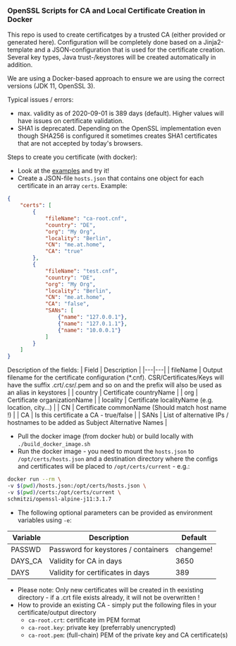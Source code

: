 ### OpenSSL Scripts for CA and Local Certificate Creation in Docker
This repo is used to create certificatges by a trusted CA (either provided or generated here). Configuration will be completely done based on a Jinja2-template and a JSON-configuration that is used for the certificate creation. Several key types, Java trust-/keystores will be created automatically in addition.

We are using a Docker-based approach to ensure we are using the correct versions (JDK 11, OpenSSL 3).

Typical issues / errors:
* max. validity as of 2020-09-01 is 389 days (default). Higher values will have issues on certificate validation. 
* SHA1 is deprecated. Depending on the OpenSSL implementation even though SHA256 is configured it sometimes creates SHA1 certificates that are not accepted by today's browsers.  

Steps to create you certificate (with docker):
* Look at the [examples](./examples) and try it!
* Create a JSON-file `hosts.json` that contains one object for each certificate in an array `certs`. Example:
```json
{
    "certs": [
        {
            "fileName": "ca-root.cnf",
            "country": "DE",
            "org": "My Org",
            "locality": "Berlin",
            "CN": "me.at.home",
            "CA": "true"
        },
        {
            "fileName": "test.cnf",
            "country": "DE",
            "org": "My Org",
            "locality": "Berlin",
            "CN": "me.at.home",
            "CA": "false",
            "SANs": [
                {"name": "127.0.0.1"},
                {"name": "127.0.1.1"},
                {"name": "10.0.0.1"}
            ]
        }
    ]
}
```
Description of the fields:
| Field | Description |
|---|---|
| fileName  | Output filename for the certificate configuration (*.cnf). CSR/Certificates/Keys will have the suffix .crt/.csr/.pem and so on and the prefix will also be used as an alias in keystores |
| country | Certificate countryName |
| org | Certificate organizationName | 
| locality | Certificate localityName (e.g. location, city...) |
| CN | Certificate commonName (Should match host name !) |
| CA | Is this certificate a CA - true/false |
| SANs | List of alternative IPs / hostnames to be added as Subject Alternative Names |

* Pull the docker image (from docker hub) or build locally with `./build_docker_image.sh`
* Run the docker image - you need to mount the `hosts.json` to `/opt/certs/hosts.json` and a destination directory where the configs and certificates will be placed to `/opt/certs/current` - e.g.:
```bash
docker run --rm \
-v $(pwd)/hosts.json:/opt/certs/hosts.json \
-v $(pwd)/certs:/opt/certs/current \
schmitzi/openssl-alpine-j11:3.1.7
```
* The following optional parameters can be provided as environment variables using `-e`:

| Variable | Description | Default |
|---|---|---|
| PASSWD  | Password for keystores / containers | changeme! |
| DAYS_CA | Validity for CA in days | 3650 |
| DAYS | Validity for certificates in days | 389 |

* Please note: Only new certificates will be created in th eexisting directory - if a .crt file exists already, it will not be overwritten !
* How to provide an existing CA - simply put the following files in your certificate/output directory
    * `ca-root.crt`: certificate im PEM format
    * `ca-root.key`: private key (preferrably unencrypted)
    * `ca-root.pem`: (full-chain) PEM of the private key and CA certificate(s)
